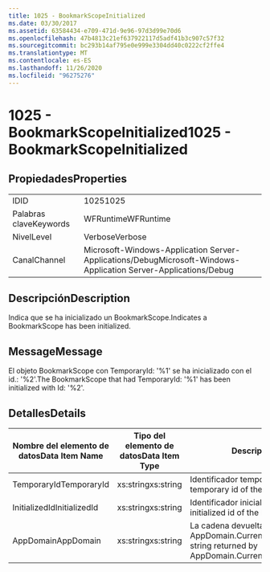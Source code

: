 ```yaml
---
title: 1025 - BookmarkScopeInitialized
ms.date: 03/30/2017
ms.assetid: 63584434-e709-471d-9e96-97d3d99e70d6
ms.openlocfilehash: 47b4813c21ef637922117d5adf41b3c907c57f32
ms.sourcegitcommit: bc293b14af795e0e999e3304dd40c0222cf2ffe4
ms.translationtype: MT
ms.contentlocale: es-ES
ms.lasthandoff: 11/26/2020
ms.locfileid: "96275276"
---
```

# <a name="1025---bookmarkscopeinitialized"></a><span data-ttu-id="02bfc-102">1025 - BookmarkScopeInitialized</span><span class="sxs-lookup"><span data-stu-id="02bfc-102">1025 - BookmarkScopeInitialized</span></span>

## <a name="properties"></a><span data-ttu-id="02bfc-103">Propiedades</span><span class="sxs-lookup"><span data-stu-id="02bfc-103">Properties</span></span>  
  
|||  
|-|-|  
|<span data-ttu-id="02bfc-104">ID</span><span class="sxs-lookup"><span data-stu-id="02bfc-104">ID</span></span>|<span data-ttu-id="02bfc-105">1025</span><span class="sxs-lookup"><span data-stu-id="02bfc-105">1025</span></span>|  
|<span data-ttu-id="02bfc-106">Palabras clave</span><span class="sxs-lookup"><span data-stu-id="02bfc-106">Keywords</span></span>|<span data-ttu-id="02bfc-107">WFRuntime</span><span class="sxs-lookup"><span data-stu-id="02bfc-107">WFRuntime</span></span>|  
|<span data-ttu-id="02bfc-108">Nivel</span><span class="sxs-lookup"><span data-stu-id="02bfc-108">Level</span></span>|<span data-ttu-id="02bfc-109">Verbose</span><span class="sxs-lookup"><span data-stu-id="02bfc-109">Verbose</span></span>|  
|<span data-ttu-id="02bfc-110">Canal</span><span class="sxs-lookup"><span data-stu-id="02bfc-110">Channel</span></span>|<span data-ttu-id="02bfc-111">Microsoft-Windows-Application Server-Applications/Debug</span><span class="sxs-lookup"><span data-stu-id="02bfc-111">Microsoft-Windows-Application Server-Applications/Debug</span></span>|  
  
## <a name="description"></a><span data-ttu-id="02bfc-112">Descripción</span><span class="sxs-lookup"><span data-stu-id="02bfc-112">Description</span></span>  

 <span data-ttu-id="02bfc-113">Indica que se ha inicializado un BookmarkScope.</span><span class="sxs-lookup"><span data-stu-id="02bfc-113">Indicates a BookmarkScope has been initialized.</span></span>  
  
## <a name="message"></a><span data-ttu-id="02bfc-114">Message</span><span class="sxs-lookup"><span data-stu-id="02bfc-114">Message</span></span>  

 <span data-ttu-id="02bfc-115">El objeto BookmarkScope con TemporaryId: '%1' se ha inicializado con el id.: '%2'.</span><span class="sxs-lookup"><span data-stu-id="02bfc-115">The BookmarkScope that had TemporaryId: '%1' has been initialized with Id: '%2'.</span></span>  
  
## <a name="details"></a><span data-ttu-id="02bfc-116">Detalles</span><span class="sxs-lookup"><span data-stu-id="02bfc-116">Details</span></span>  
  
|<span data-ttu-id="02bfc-117">Nombre del elemento de datos</span><span class="sxs-lookup"><span data-stu-id="02bfc-117">Data Item Name</span></span>|<span data-ttu-id="02bfc-118">Tipo del elemento de datos</span><span class="sxs-lookup"><span data-stu-id="02bfc-118">Data Item Type</span></span>|<span data-ttu-id="02bfc-119">Descripción</span><span class="sxs-lookup"><span data-stu-id="02bfc-119">Description</span></span>|  
|--------------------|--------------------|-----------------|  
|<span data-ttu-id="02bfc-120">TemporaryId</span><span class="sxs-lookup"><span data-stu-id="02bfc-120">TemporaryId</span></span>|<span data-ttu-id="02bfc-121">xs:string</span><span class="sxs-lookup"><span data-stu-id="02bfc-121">xs:string</span></span>|<span data-ttu-id="02bfc-122">Identificador temporal del marcador.</span><span class="sxs-lookup"><span data-stu-id="02bfc-122">The temporary id of the bookmark.</span></span>|  
|<span data-ttu-id="02bfc-123">InitializedId</span><span class="sxs-lookup"><span data-stu-id="02bfc-123">InitializedId</span></span>|<span data-ttu-id="02bfc-124">xs:string</span><span class="sxs-lookup"><span data-stu-id="02bfc-124">xs:string</span></span>|<span data-ttu-id="02bfc-125">Identificador inicializado del marcador.</span><span class="sxs-lookup"><span data-stu-id="02bfc-125">The initialized id of the bookmark.</span></span>|  
|<span data-ttu-id="02bfc-126">AppDomain</span><span class="sxs-lookup"><span data-stu-id="02bfc-126">AppDomain</span></span>|<span data-ttu-id="02bfc-127">xs:string</span><span class="sxs-lookup"><span data-stu-id="02bfc-127">xs:string</span></span>|<span data-ttu-id="02bfc-128">La cadena devuelta por AppDomain.CurrentDomain.FriendlyName.</span><span class="sxs-lookup"><span data-stu-id="02bfc-128">The string returned by AppDomain.CurrentDomain.FriendlyName.</span></span>|
